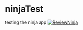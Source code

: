 # ninjaTest
testing the ninja app
[![ReviewNinja](https://app.review.ninja/57395364/badge)](https://app.review.ninja/RussellAnderson/ninjaTest)
